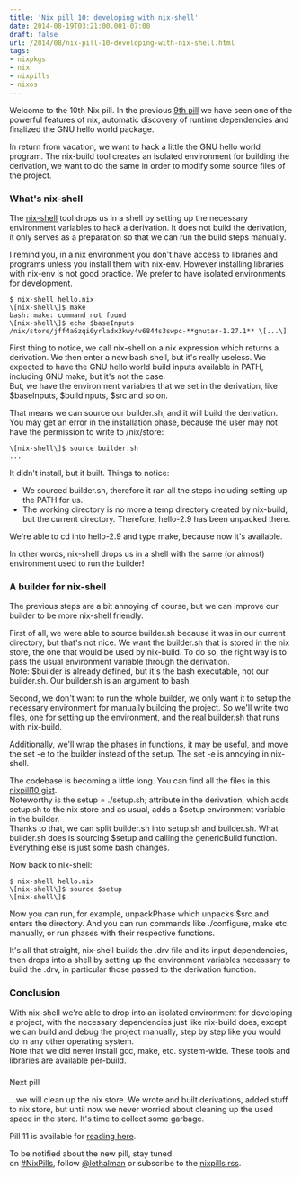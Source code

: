 ```yaml
---
title: 'Nix pill 10: developing with nix-shell'
date: 2014-08-19T03:21:00.001-07:00
draft: false
url: /2014/08/nix-pill-10-developing-with-nix-shell.html
tags: 
- nixpkgs
- nix
- nixpills
- nixos
---
```


Welcome to the 10th Nix pill. In the previous [9th pill](http://lethalman.blogspot.it/2014/08/nix-pill-9-automatic-runtime.html) we have seen one of the powerful features of nix, automatic discovery of runtime dependencies and finalized the GNU hello world package.

  

In return from vacation, we want to hack a little the GNU hello world program. The nix-build tool creates an isolated environment for building the derivation, we want to do the same in order to modify some source files of the project.

  

### What's nix-shell

  

The [nix-shell](http://nixos.org/nix/manual/#sec-nix-shell) tool drops us in a shell by setting up the necessary environment variables to hack a derivation. It does not build the derivation, it only serves as a preparation so that we can run the build steps manually.

I remind you, in a nix environment you don't have access to libraries and programs unless you install them with nix-env. However installing libraries with nix-env is not good practice. We prefer to have isolated environments for development.

```
$ nix-shell hello.nix
\[nix-shell\]$ make
bash: make: command not found
\[nix-shell\]$ echo $baseInputs
/nix/store/jff4a6zqi0yrladx3kwy4v6844s3swpc-**gnutar-1.27.1** \[...\]

```

First thing to notice, we call nix-shell on a nix expression which returns a derivation. We then enter a new bash shell, but it's really useless. We expected to have the GNU hello world build inputs available in PATH, including GNU make, but it's not the case.  
But, we have the environment variables that we set in the derivation, like $baseInputs, $buildInputs, $src and so on.  
  
That means we can source our builder.sh, and it will build the derivation. You may get an error in the installation phase, because the user may not have the permission to write to /nix/store:

```
\[nix-shell\]$ source builder.sh
...

```

It didn't install, but it built. Things to notice:  

*   We sourced builder.sh, therefore it ran all the steps including setting up the PATH for us.
*   The working directory is no more a temp directory created by nix-build, but the current directory. Therefore, hello-2.9 has been unpacked there.

We're able to cd into hello-2.9 and type make, because now it's available.

  

In other words, nix-shell drops us in a shell with the same (or almost) environment used to run the builder!

  

### A builder for nix-shell

  
The previous steps are a bit annoying of course, but we can improve our builder to be more nix-shell friendly.  
  
First of all, we were able to source builder.sh because it was in our current directory, but that's not nice. We want the builder.sh that is stored in the nix store, the one that would be used by nix-build. To do so, the right way is to pass the usual environment variable through the derivation.  
Note: $builder is already defined, but it's the bash executable, not our builder.sh. Our builder.sh is an argument to bash.  
  
Second, we don't want to run the whole builder, we only want it to setup the necessary environment for manually building the project. So we'll write two files, one for setting up the environment, and the real builder.sh that runs with nix-build.  
  
Additionally, we'll wrap the phases in functions, it may be useful, and move the set -e to the builder instead of the setup. The set -e is annoying in nix-shell.  
  
The codebase is becoming a little long. You can find all the files in this [nixpill10 gist](https://gist.github.com/lethalman/97fae227329b442267bc).  
Noteworthy is the setup = ./setup.sh; attribute in the derivation, which adds setup.sh to the nix store and as usual, adds a $setup environment variable in the builder.  
Thanks to that, we can split builder.sh into setup.sh and builder.sh. What builder.sh does is sourcing $setup and calling the genericBuild function. Everything else is just some bash changes.  
  
Now back to nix-shell:  
```
$ nix-shell hello.nix
\[nix-shell\]$ source $setup
\[nix-shell\]$

```
Now you can run, for example, unpackPhase which unpacks $src and enters the directory. And you can run commands like ./configure, make etc. manually, or run phases with their respective functions.  
  
It's all that straight, nix-shell builds the .drv file and its input dependencies, then drops into a shell by setting up the environment variables necessary to build the .drv, in particular those passed to the derivation function.  
  

### Conclusion

  

With nix-shell we're able to drop into an isolated environment for developing a project, with the necessary dependencies just like nix-build does, except we can build and debug the project manually, step by step like you would do in any other operating system.  
Note that we did never install gcc, make, etc. system-wide. These tools and libraries are available per-build.  
  

###   
Next pill

  
...we will clean up the nix store. We wrote and built derivations, added stuff to nix store, but until now we never worried about cleaning up the used space in the store. It's time to collect some garbage.  
  
Pill 11 is available for [reading here](http://lethalman.blogspot.it/2014/08/nix-pill-11-garbage-collector.html).  
  

To be notified about the new pill, stay tuned on [#NixPills](https://twitter.com/search?src=typd&q=%23NixPills), follow [@lethalman](https://twitter.com/lethalman) or subscribe to the [nixpills rss](http://lethalman.blogspot.com/feeds/posts/default/-/nixpills).